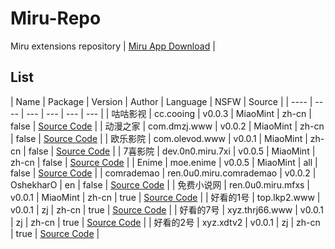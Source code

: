 
# Miru-Repo

Miru extensions repository | [Miru App Download](https://github.com/miru-project/miru-app) |

## List
|  Name   | Package | Version | Author | Language | NSFW | Source |
|  ----   | ---- | --- | ---  | ---  | ---  |
| 咕咕影视 | cc.cooing | v0.0.3 | MiaoMint | zh-cn | false | [Source Code](https://github.com/miru-project/repo/blob/main/repo/cc.cooing.js) |
| 动漫之家 | com.dmzj.www | v0.0.2 | MiaoMint | zh-cn | false | [Source Code](https://github.com/miru-project/repo/blob/main/repo/com.dmzj.www.js) |
| 欧乐影院 | com.olevod.www | v0.0.1 | MiaoMint | zh-cn | false | [Source Code](https://github.com/miru-project/repo/blob/main/repo/com.olevod.www.js) |
| 7喜影院 | dev.0n0.miru.7xi | v0.0.5 | MiaoMint | zh-cn | false | [Source Code](https://github.com/miru-project/repo/blob/main/repo/dev.0n0.miru.7xi.js) |
| Enime | moe.enime | v0.0.5 | MiaoMint | all | false | [Source Code](https://github.com/miru-project/repo/blob/main/repo/moe.enime.js) |
| comrademao | ren.0u0.miru.comrademao | v0.0.2 | OshekharO | en | false | [Source Code](https://github.com/miru-project/repo/blob/main/repo/ren.0u0.miru.comrademao.js) |
| 免费小说网 | ren.0u0.miru.mfxs | v0.0.1 | MiaoMint | zh-cn | true | [Source Code](https://github.com/miru-project/repo/blob/main/repo/ren.0u0.miru.mfxs.js) |
| 好看的1号 | top.lkp2.www | v0.0.1 | zj | zh-cn | true | [Source Code](https://github.com/miru-project/repo/blob/main/repo/top.lkp2.www.js) |
| 好看的7号 | xyz.thrj66.www | v0.0.1 | zj | zh-cn | true | [Source Code](https://github.com/miru-project/repo/blob/main/repo/xyz.thrj66.www.js) |
| 好看的2号 | xyz.xdtv2 | v0.0.1 | zj | zh-cn | true | [Source Code](https://github.com/miru-project/repo/blob/main/repo/xyz.xdtv2.js) |
